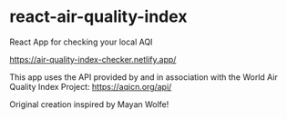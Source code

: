 # react-air-quality-index
React App for checking your local AQI

https://air-quality-index-checker.netlify.app/

This app uses the API provided by and in association with the World Air Quality Index Project:
https://aqicn.org/api/

Original creation inspired by Mayan Wolfe!
